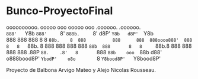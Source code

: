 # Bunco-ProyectoFinal

oooooooooo.  ooooo     ooo ooooo      ooo   .oooooo.     .oooooo.   
`888'   `Y8b `888'     `8' `888b.     `8'  d8P'  `Y8b   d8P'  `Y8b  
 888     888  888       8   8 `88b.    8  888          888      888 
 888oooo888'  888       8   8   `88b.  8  888          888      888 
 888    `88b  888       8   8     `88b.8  888          888      888 
 888    .88P  `88.    .8'   8       `888  `88b    ooo  `88b    d88' 
o888bood8P'     `YbodP'    o8o        `8   `Y8bood8P'   `Y8bood8P'  
                                                                    
                                                                    
                                                                    

Proyecto de Balbona Arvigo Mateo y Alejo Nicolas Rousseau.

